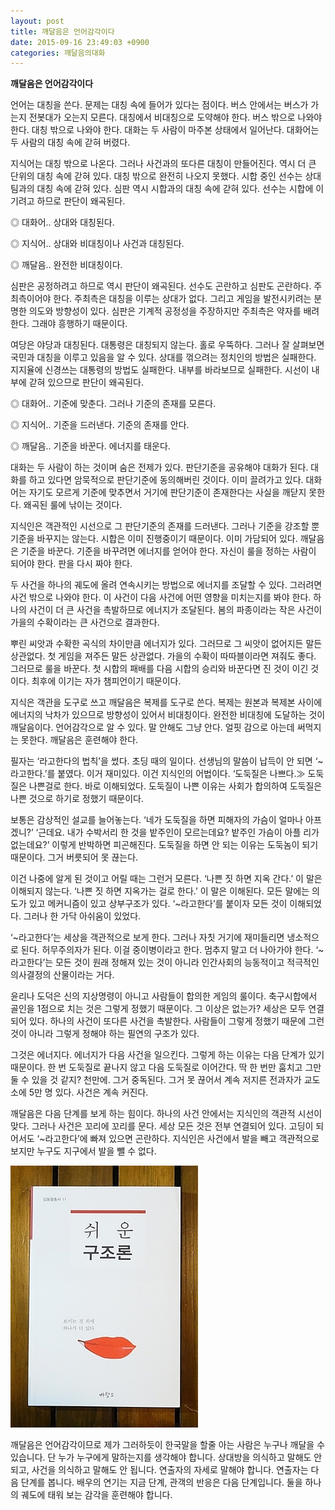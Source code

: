 ```yaml
---
layout: post
title: 깨달음은 언어감각이다
date: 2015-09-16 23:49:03 +0900
categories: 깨달음의대화
---
```

**깨달음은 언어감각이다**

  


언어는 대칭을 쓴다. 문제는 대칭 속에 들어가 있다는 점이다. 버스 안에서는 버스가 가는지 전봇대가 오는지 모른다. 대칭에서 비대칭으로 도약해야 한다. 버스 밖으로 나와야 한다. 대칭 밖으로 나와야 한다. 대화는 두 사람이 마주본 상태에서 일어난다. 대화어는 두 사람의 대칭 속에 갇혀 버렸다. 

  


지식어는 대칭 밖으로 나온다. 그러나 사건과의 또다른 대칭이 만들어진다. 역시 더 큰 단위의 대칭 속에 갇혀 있다. 대칭 밖으로 완전히 나오지 못했다. 시합 중인 선수는 상대팀과의 대칭 속에 갇혀 있다. 심판 역시 시합과의 대칭 속에 갇혀 있다. 선수는 시합에 이기려고 하므로 판단이 왜곡된다. 

  


◎ 대화어.. 상대와 대칭된다.  
      
◎ 지식어.. 상대와 비대칭이나 사건과 대칭된다.  
      
◎ 깨달음.. 완전한 비대칭이다. 

  


심판은 공정하려고 하므로 역시 판단이 왜곡된다. 선수도 곤란하고 심판도 곤란하다. 주최측이어야 한다. 주최측은 대칭을 이루는 상대가 없다. 그리고 게임을 발전시키려는 분명한 의도와 방향성이 있다. 심판은 기계적 공정성을 주장하지만 주최측은 약자를 배려한다. 그래야 흥행하기 때문이다. 

  


여당은 야당과 대칭된다. 대통령은 대칭되지 않는다. 홀로 우뚝하다. 그러나 잘 살펴보면 국민과 대칭을 이루고 있음을 알 수 있다. 상대를 꺾으려는 정치인의 방법은 실패한다. 지지율에 신경쓰는 대통령의 방법도 실패한다. 내부를 바라보므로 실패한다. 시선이 내부에 갇혀 있으므로 판단이 왜곡된다. 

  


◎ 대화어.. 기준에 맞춘다. 그러나 기준의 존재를 모른다.   
      
◎ 지식어.. 기준을 드러낸다. 기준의 존재를 안다.  
      
◎ 깨달음.. 기준을 바꾼다. 에너지를 태운다. 

  


대화는 두 사람이 하는 것이며 숨은 전제가 있다. 판단기준을 공유해야 대화가 된다. 대화를 하고 있다면 암묵적으로 판단기준에 동의해버린 것이다. 이미 끌려가고 있다. 대화어는 자기도 모르게 기준에 맞추면서 거기에 판단기준이 존재한다는 사실을 깨닫지 못한다. 왜곡된 룰에 낚이는 것이다. 

  


지식인은 객관적인 시선으로 그 판단기준의 존재를 드러낸다. 그러나 기준을 강조할 뿐 기준을 바꾸지는 않는다. 시합은 이미 진행중이기 때문이다. 이미 가담되어 있다. 깨달음은 기준을 바꾼다. 기준을 바꾸려면 에너지를 얻어야 한다. 자신이 룰을 정하는 사람이 되어야 한다. 판을 다시 짜야 한다. 

  


두 사건을 하나의 궤도에 올려 연속시키는 방법으로 에너지를 조달할 수 있다. 그러려면 사건 밖으로 나와야 한다. 이 사건이 다음 사건에 어떤 영향을 미치는지를 봐야 한다. 하나의 사건이 더 큰 사건을 촉발하므로 에너지가 조달된다. 봄의 파종이라는 작은 사건이 가을의 수확이라는 큰 사건으로 결과한다. 

  


뿌린 씨앗과 수확한 곡식의 차이만큼 에너지가 있다. 그러므로 그 씨앗이 없어지든 말든 상관없다. 첫 게임을 져주든 말든 상관없다. 가을의 수확이 따따블이라면 져줘도 좋다. 그러므로 룰을 바꾼다. 첫 시합의 패배를 다음 시합의 승리와 바꾼다면 진 것이 이긴 것이다. 최후에 이기는 자가 챔피언이기 때문이다. 

  


지식은 객관을 도구로 쓰고 깨달음은 복제를 도구로 쓴다. 복제는 원본과 복제본 사이에 에너지의 낙차가 있으므로 방향성이 있어서 비대칭이다. 완전한 비대칭에 도달하는 것이 깨달음이다. 언어감각으로 알 수 있다. 말 안해도 그냥 안다. 얼핏 감으로 아는데 써먹지는 못한다. 깨달음은 훈련해야 한다. 

  


필자는 ‘라고한다의 법칙’을 썼다. 초딩 때의 일이다. 선생님의 말씀이 납득이 안 되면 ‘~라고한다.’를 붙였다. 이거 재미있다. 이건 지식인의 어법이다. ‘도둑질은 나쁘다.≫ 도둑질은 나쁜걸로 한다. 바로 이해되었다. 도둑질이 나쁜 이유는 사회가 합의하여 도둑질은 나쁜 것으로 하기로 정했기 때문이다. 

  


보통은 감상적인 설교를 늘어놓는다. ‘네가 도둑질을 하면 피해자의 가슴이 얼마나 아프겠니?’ ‘근데요. 내가 수박서리 한 것을 밭주인이 모르는데요? 밭주인 가슴이 아플 리가 없는데요?’ 이렇게 반박하면 피곤해진다. 도둑질을 하면 안 되는 이유는 도둑놈이 되기 때문이다. 그거 버릇되어 못 끊는다. 

  


이건 나중에 알게 된 것이고 어릴 때는 그런거 모른다. ‘나쁜 짓 하면 지옥 간다.’ 이 말은 이해되지 않는다. ‘나쁜 짓 하면 지옥가는 걸로 한다.’ 이 말은 이해된다. 모든 말에는 의도가 있고 메커니즘이 있고 상부구조가 있다. ‘~라고한다’를 붙이자 모든 것이 이해되었다. 그러나 한 가닥 아쉬움이 있었다. 

  


‘~라고한다’는 세상을 객관적으로 보게 한다. 그러나 자칫 거기에 재미들리면 냉소적으로 된다. 허무주의자가 된다. 이걸 중이병이라고 한다. 멈추지 말고 더 나아가야 한다. ‘~라고한다’는 모든 것이 원래 정해져 있는 것이 아니라 인간사회의 능동적이고 적극적인 의사결정의 산물이라는 거다. 

  


윤리나 도덕은 신의 지상명령이 아니고 사람들이 합의한 게임의 룰이다. 축구시합에서 골인을 1점으로 치는 것은 그렇게 정했기 때문이다. 그 이상은 없는가? 세상은 모두 연결되어 있다. 하나의 사건이 또다른 사건을 촉발한다. 사람들이 그렇게 정했기 때문에 그런 것이 아니라 그렇게 정해야 하는 필연의 구조가 있다. 

  


그것은 에너지다. 에너지가 다음 사건을 일으킨다. 그렇게 하는 이유는 다음 단계가 있기 때문이다. 한 번 도둑질로 끝나지 않고 다음 도둑질로 이어간다. 딱 한 번만 훔치고 그만둘 수 있을 것 같지? 천만에. 그거 중독된다. 그거 못 끊어서 계속 저지른 전과자가 교도소에 5만 명 있다. 사건은 계속 커진다. 

  


깨달음은 다음 단계를 보게 하는 힘이다. 하나의 사건 안에서는 지식인의 객관적 시선이 맞다. 그러나 사건은 꼬리에 꼬리를 문다. 세상 모든 것은 전부 연결되어 있다. 고딩이 되어서도 ‘~라고한다’에 빠져 있으면 곤란하다. 지식인은 사건에서 발을 빼고 객관적으로 보지만 누구도 지구에서 발을 뺄 수 없다. 

  


  



 
<img src="files/attach/images/198/674/621/DSC01488.JPG" alt="DSC01488.JPG" width="300" height="419" /> 

  


깨달음은 언어감각이므로 제가 그러하듯이 한국말을 할줄 아는 사람은 누구나 깨달을 수 있습니다. 단 누가 누구에게 말하는지를 생각해야 합니다. 상대방을 의식하고 말해도 안 되고, 사건을 의식하고 말해도 안 됩니다. 연출자의 자세로 말해야 합니다. 연출자는 다음 단계를 봅니다. 배우의 연기는 지금 단계, 관객의 반응은 다음 단계입니다. 둘을 하나의 궤도에 태워 보는 감각을 훈련해야 합니다.